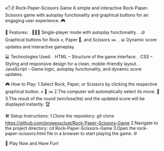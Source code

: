 ✊✋✌️ Rock-Paper-Scissors Game A simple and interactive Rock-Paper-Scissors game with autoplay functionality and graphical buttons for an engaging user experience. 🎮

📝 Features: . 🧑‍🤝‍🧑 Single-player mode with autoplay functionality. . 🪙 Graphical buttons for Rock ✊, Paper 🧻, and Scissors ✂️. . 📊 Dynamic score updates and interactive gameplay.

💻 Technologies Used: . HTML – Structure of the game interface. . CSS – Styling and responsive design for a clean, mobile-friendly layout. . JavaScript – Game logic, autoplay functionality, and dynamic score updates.

🎮 How to Play: 1.Select Rock, Paper, or Scissors by clicking the respective graphical button. ✊ 🧻 ✂️ 2.The computer will automatically select its move. 🤖 3.The result of the round (win/lose/tie) and the updated score will be displayed instantly. 🏆

🛠 Setup Instructions: 1.Clone the repository: git clone https://github.com/prowessclust/Rock-Paper-Scissors-Game 2.Navigate to the project directory: cd Rock-Paper-Scissors-Game 3.Open the rock-paper-scissors.html file in a browser to start playing the game. 🌐

🎉 Play Now and Have Fun!
